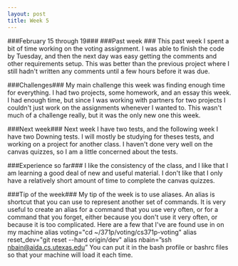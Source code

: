 ```yaml
---
layout: post
title: Week 5
---
```


###February 15 through 19###
###Past week ###
This past week I spent a bit of time working on the voting assignment. I was able to finish the code by Tuesday, and then the next day was easy getting the comments and other requirements setup. This was better than the previous project where I still hadn't written any comments until a few hours before it was due. 

###Challenges###
My main challenge this week was finding enough time for everything. I had two projects, some homework, and an essay this week. I had enough time, but since I was working with partners for two projects I couldn't just work on the assignments whenever I wanted to. This wasn't much of a challenge really, but it was the only new one this week. 

###Next week###
Next week I have two tests, and the following week I have two Downing tests. I will mostly be studying for theses tests, and working on a project for another class. I haven't done very well on the canvas quizzes, so I am a little concerned about the tests.

###Experience so far###
I like the consistency of the class, and I like that I am learning a good deal of new and useful material. I don't like that I only have a relatively short amount of time to complete the canvas quizzes.

###Tip of the week###
My tip of the week is to use aliases. An alias is shortcut that you can use to represent another set of commands. It is very useful to create an alias for a command that you use very often, or for a command that you forget, either because you don't use it very often, or because it is too complicated. 
Here are a few that I've are found use in on my machine
alias voting="cd ~/371p/voting/cs371p-voting"
alias reset_dev="git reset --hard origin/dev"
alias nbain=”ssh nbain@aida.cs.utexas.edu”
You can put it in the bash profile or bashrc files so that your machine will load it each time.

